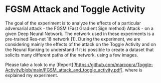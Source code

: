 # FGSM Attack and Toggle Activity

The goal of the experiment is to analyze the effects of a particular adversarial attack - the
FGSM (Fast Gradient Sign method) Attack - on a given Deep Neural Network. The network used
in these experiments is a pre-trained Res-net 18 network [1].
During the experiment, we are considering mainly the effects of the attack on the Toggle Activity
and on the Neural Ranking to understand if it is possible to create a dataset that solicits many
different paths of the network, using a few images.

Please take a look to my [Report][!https://github.com/marcopra/Toggle-Activity/blob/main/FGSM_attack_and_toggle_activity.pdf], where is explained my experiment.
